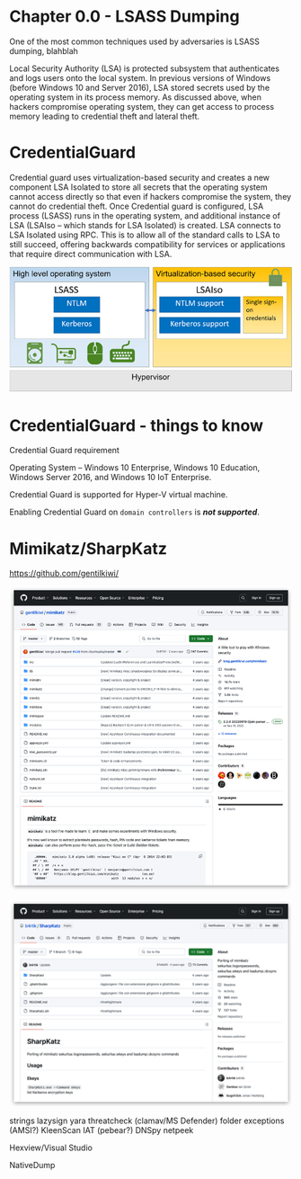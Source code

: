 # Chapter 0.0 - LSASS Dumping

One of the most common techniques used by adversaries is LSASS dumping, blahblah

Local Security Authority (LSA) is protected subsystem that authenticates and logs users onto the local system. In previous versions of Windows (before Windows 10 and Server 2016), LSA stored secrets used by the operating system in its process memory. As discussed above, when hackers compromise operating system, they can get access to process memory leading to credential theft and lateral theft.

# CredentialGuard

Credential guard uses virtualization-based security and creates a new component LSA Isolated to store all secrets that the operating system cannot access directly so that even if hackers compromise the system, they cannot do credential theft. Once Credential guard is configured,  LSA process (LSASS) runs in the operating system, and additional instance of LSA (LSAIso – which stands for LSA Isolated) is created. LSA connects to LSA Isolated using RPC. This is to allow all of the standard calls to LSA to still succeed, offering backwards compatibility for services or applications that require direct communication with LSA.

![Screenshot](./images/credguard.jpg)

# CredentialGuard - things to know

Credential Guard requirement

Operating System – Windows 10 Enterprise, Windows 10 Education, Windows Server 2016, and Windows 10 IoT Enterprise.

Credential Guard is supported for Hyper-V virtual machine.

Enabling Credential Guard on `domain controllers` is ***not supported***.




# Mimikatz/SharpKatz

https://github.com/gentilkiwi/

![Screenshot](./images/mimigit.jpg)

![Screenshot](./images/sharpkatzgit.jpg)


strings
lazysign
yara
threatcheck (clamav/MS Defender) folder exceptions (AMSI?)
KleenScan
IAT (pebear?)
DNSpy netpeek

Hexview/Visual Studio

NativeDump


